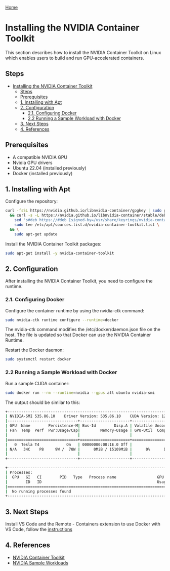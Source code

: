 [Home](../index.md)

# Installing the NVIDIA Container Toolkit

This section describes how to install the NVIDIA Container Toolkit on Linux which enables users to build and run GPU-accelerated containers.

## Steps

- [Installing the NVIDIA Container Toolkit](#installing-the-nvidia-container-toolkit)
  - [Steps](#steps)
  - [Prerequisites](#prerequisites)
  - [1. Installing with Apt](#1-installing-with-apt)
  - [2. Configuration](#2-configuration)
    - [2.1. Configuring Docker](#21-configuring-docker)
    - [2.2 Running a Sample Workload with Docker](#22-running-a-sample-workload-with-docker)
  - [3. Next Steps](#3-next-steps)
  - [4. References](#4-references)

## Prerequisites

- A compatible NVIDIA GPU
- Nvidia GPU drivers
- Ubuntu 22.04 (installed previously)
- Docker (installed previously)

## 1. Installing with Apt

Configure the repository:

```bash
curl -fsSL https://nvidia.github.io/libnvidia-container/gpgkey | sudo gpg --dearmor -o /usr/share/keyrings/nvidia-container-toolkit-keyring.gpg \
  && curl -s -L https://nvidia.github.io/libnvidia-container/stable/deb/nvidia-container-toolkit.list | \
    sed 's#deb https://#deb [signed-by=/usr/share/keyrings/nvidia-container-toolkit-keyring.gpg] https://#g' | \
    sudo tee /etc/apt/sources.list.d/nvidia-container-toolkit.list \
  && \
    sudo apt-get update
```

Install the NVIDIA Container Toolkit packages:

```bash
sudo apt-get install -y nvidia-container-toolkit
```

## 2. Configuration

After installing the NVIDIA Container Toolkit, you need to configure the runtime.

### 2.1. Configuring Docker

Configure the container runtime by using the nvidia-ctk command:

```bash
sudo nvidia-ctk runtime configure --runtime=docker
```

The nvidia-ctk command modifies the /etc/docker/daemon.json file on the host. The file is updated so that Docker can use the NVIDIA Container Runtime.

Restart the Docker daemon:

```bash
sudo systemctl restart docker
```

### 2.2 Running a Sample Workload with Docker

Run a sample CUDA container:

```bash
sudo docker run --rm --runtime=nvidia --gpus all ubuntu nvidia-smi
```

The output should be similar to this:

``` bash
+-----------------------------------------------------------------------------+
| NVIDIA-SMI 535.86.10    Driver Version: 535.86.10    CUDA Version: 12.2     |
|-------------------------------+----------------------+----------------------+
| GPU  Name        Persistence-M| Bus-Id        Disp.A | Volatile Uncorr. ECC |
| Fan  Temp  Perf  Pwr:Usage/Cap|         Memory-Usage | GPU-Util  Compute M. |
|                               |                      |               MIG M. |
|===============================+======================+======================|
|   0  Tesla T4            On   | 00000000:00:1E.0 Off |                    0 |
| N/A   34C    P8     9W /  70W |      0MiB / 15109MiB |      0%      Default |
|                               |                      |                  N/A |
+-------------------------------+----------------------+----------------------+

+-----------------------------------------------------------------------------+
| Processes:                                                                  |
|  GPU   GI   CI        PID   Type   Process name                  GPU Memory |
|        ID   ID                                                   Usage      |
|=============================================================================|
|  No running processes found                                                 |
+-----------------------------------------------------------------------------+
```

## 3. Next Steps

Install VS Code and the Remote - Containers extension to use Docker with VS Code, follow the [instructions](./vscode_docker.md)

## 4. References

- [NVIDIA Container Toolkit](https://docs.nvidia.com/datacenter/cloud-native/container-toolkit/install-guide.html#docker)
- [NVIDIA Sample Workloads](https://docs.nvidia.com/datacenter/cloud-native/container-toolkit/latest/sample-workload.html)
  